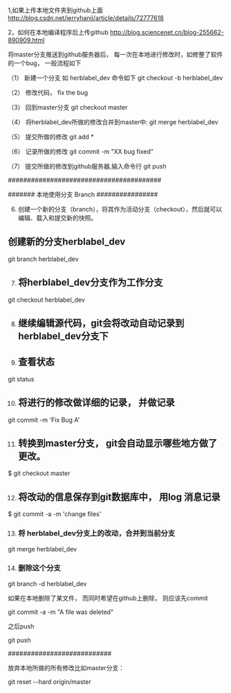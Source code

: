 1,如果上传本地文件夹到github上面
http://blog.csdn.net/jerryhanjj/article/details/72777618

2，如何在本地编译程序后上传github
http://blog.sciencenet.cn/blog-255662-890909.html

 将master分支推送到github服务器后， 每一次在本地进行修改时，如修整了软件的一个bug， 一般流程如下

（1） 新建一个分支 如 herblabel_dev 命令如下 git checkout -b herblabel_dev

（2） 修改代码， fix the bug

（3） 回到master分支 git checkout master

（4） 将herblabel_dev所做的修改合并到master中: git merge herblabel_dev

（5） 提交所做的修改 git add *

（6） 记录所做的修改 git commit -m "XX bug fixed"

（7） 提交所做的修改到github服务器,输入命令行 git push 


########################################

####### 本地使用分支 Branch ################

6.  创建一个新的分支（branch），将其作为活动分支（checkout），然后就可以编辑、载入和提交新的快照。

## 创建新的分支herblabel_dev

git branch herblabel_dev



7. ## 将herblabel_dev分支作为工作分支

git checkout herblabel_dev



8. ## 继续编辑源代码，git会将改动自动记录到herblabel_dev分支下



9. ## 查看状态

git status



10.  ## 将进行的修改做详细的记录， 并做记录

git commit -m 'Fix Bug A'



11. ## 转换到master分支， git会自动显示哪些地方做了更改。

$ git checkout master



12. ## 将改动的信息保存到git数据库中， 用log 消息记录

$ git commit -a -m 'change files'



13. ### 将 herblabel_dev分支上的改动，合并到当前分支

git merge herblabel_dev



14. ### 删除这个分支

git branch -d herblabel_dev





如果在本地删除了某文件， 而同时希望在github上删除， 则应该先commit

git commit -a -m "A file was deleted"

之后push

git push



###########################

放弃本地所做的所有修改比如master分支：

git reset --hard origin/master
